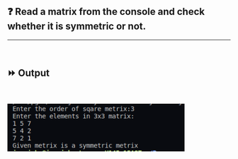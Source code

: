 ## :question: Read a matrix from the console and check whether it is symmetric or not.
___
<br>

## :fast_forward: Output

<br>

<img src="Output/co1pg4op1.png" width="400"></img><br>